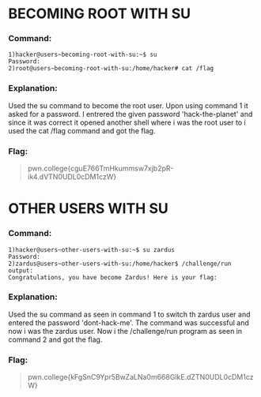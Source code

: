 # BECOMING ROOT WITH SU
### Command:
```
1)hacker@users~becoming-root-with-su:~$ su
Password:
2)root@users~becoming-root-with-su:/home/hacker# cat /flag
```
### Explanation:
Used the su command to become the root user. Upon using command 1 it asked for a password.
I entrered the given password 'hack-the-planet' and since it was correct it opened another shell where i was the root user to i used the cat /flag command and got the flag.
### Flag:
>pwn.college{cguE766TmHkummsw7xjb2pR-ik4.dVTN0UDL0cDM1czW}
# OTHER USERS WITH SU
### Command:
```
1)hacker@users~other-users-with-su:~$ su zardus
Password:
2)zardus@users~other-users-with-su:/home/hacker$ /challenge/run
output:
Congratulations, you have become Zardus! Here is your flag:
```
### Explanation:
Used the su command as seen in command 1 to switch th zardus user and entered the password 'dont-hack-me'.
The command was successful and now i was the zardus user.
Now i the /challenge/run program as seen in command 2 and got the flag. 
### Flag:
>pwn.college{kFgSnC9Ypr5BwZaLNa0m668GlkE.dZTN0UDL0cDM1czW}
